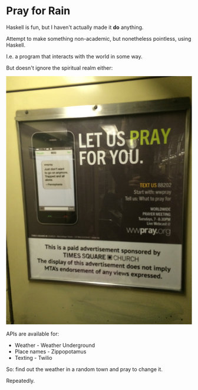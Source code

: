 Pray for Rain
===

Haskell is fun, but I haven't actually made it **do** anything.


Attempt to make something non-academic, but nonetheless pointless, using Haskell.


I.e. a program that interacts with the world in some way.


But doesn't ignore the spiritual realm either:


![alt text](poster.jpg)


APIs are available for:
* Weather - Weather Underground
* Place names - Zippopotamus
* Texting - Twilio

So: find out the weather in a random town and pray to change it.

Repeatedly.



